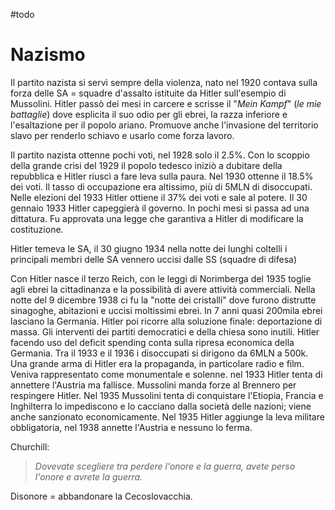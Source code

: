 #todo 

# Nazismo 
Il partito nazista si servì sempre della violenza, nato nel 1920 contava sulla forza delle SA = squadre d'assalto istituite da Hitler sull'esempio di Mussolini. 
Hitler passò dei mesi in carcere e scrisse il "*Mein Kampf*" (*le mie battaglie*) dove esplicita il suo odio per gli ebrei, la razza inferiore e l'esaltazione per il popolo ariano. Promuove anche l'invasione del territorio slavo per renderlo schiavo e usarlo come forza lavoro. 

Il partito nazista ottenne pochi voti, nel 1928 solo il 2.5%. Con lo scoppio della grande crisi del 1929 il popolo tedesco iniziò a dubitare della repubblica e Hitler riuscì a fare leva sulla paura. Nel 1930 ottenne il 18.5% dei voti. 
Il tasso di occupazione era altissimo, più di 5MLN di disoccupati. Nelle elezioni del 1933 Hitler ottiene il 37% dei voti e sale al potere. Il 30 gennaio 1933 Hitler capeggierà il governo. 
In pochi mesi si passa ad una dittatura. Fu approvata una legge che garantiva a Hitler di modificare la costituzione. 

Hitler temeva le SA, il 30 giugno 1934 nella notte dei lunghi coltelli i principali membri delle SA vennero uccisi dalle SS (squadre di difesa)

Con Hitler nasce il terzo Reich, con le leggi di Norimberga del 1935 toglie agli ebrei la cittadinanza e la possibilità di avere attività commerciali. 
Nella notte del 9 dicembre 1938 ci fu la "notte dei cristalli" dove furono distrutte sinagoghe, abitazioni e uccisi moltissimi ebrei. In 7 anni quasi 200mila ebrei lasciano la Germania. Hitler poi ricorre alla soluzione finale:
deportazione di massa. Gli interventi dei partiti democratici e della chiesa sono inutili. 
Hitler facendo uso del deficit spending conta sulla ripresa economica della Germania. Tra il 1933 e il 1936 i disoccupati si dirigono da 6MLN a 500k. 
Una grande arma di Hitler era la propaganda, in particolare radio e film. Veniva rappresentato come monumentale e solenne. 
nel 1933 Hitler tenta di annettere l'Austria ma fallisce. Mussolini manda forze al Brennero per respingere Hitler. Nel 1935 Mussolini tenta di conquistare l'Etiopia, Francia e Inghilterra lo impediscono e lo cacciano dalla società delle nazioni; viene anche sanzionato economicamente. Nel 1935 Hitler aggiunge la leva militare obbligatoria, nel 1938 annette l'Austria e nessuno lo ferma. 

Churchill: 
> *Dovevate scegliere tra perdere l'onore e la guerra, avete perso l'onore e avrete la guerra.*

Disonore = abbandonare la Cecoslovacchia. 


















